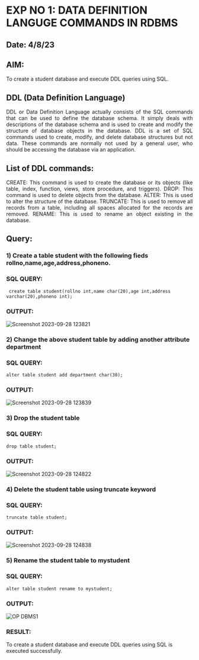 # EXP NO 1: DATA DEFINITION LANGUGE COMMANDS IN RDBMS
## Date: 4/8/23
## AIM:
To create a student database and execute DDL queries using SQL.


## DDL (Data Definition Language)
<div align="justify">
DDL or Data Definition Language actually consists of the SQL commands that can be used to define the database schema. It simply deals with descriptions of the database schema and is used to create and modify the structure of database objects in the database. DDL is a set of SQL commands used to create, modify, and delete database structures but not data. These commands are normally not used by a general user, who should be accessing the database via an application.
</div>
 
## List of DDL commands: 
<div align="justify">
CREATE: This command is used to create the database or its objects (like table, index, function, views, store procedure, and triggers).
DROP: This command is used to delete objects from the database.
ALTER: This is used to alter the structure of the database.
TRUNCATE: This is used to remove all records from a table, including all spaces allocated for the records are removed.
RENAME: This is used to rename an object existing in the database.
</div>

## Query:
### 1) Create a table student with the following fieds rollno,name,age,address,phoneno.

### SQL QUERY: 
```
 create table student(rollno int,name char(20),age int,address varchar(20),phoneno int);
```
### OUTPUT:
![Screenshot 2023-09-28 123821](https://github.com/abinayasangeetha/G2_DBMS/assets/119393675/0ef4f197-c7f6-457f-9c14-99ff64c8e0ea)

### 2) Change the above student table by adding another attribute department

### SQL QUERY: 
```
alter table student add department char(30);
```
### OUTPUT:

![Screenshot 2023-09-28 123839](https://github.com/abinayasangeetha/G2_DBMS/assets/119393675/9da807a2-282a-48db-9eac-c2b8998d3403)

### 3) Drop the student table
 
### SQL QUERY: 
 ```
drop table student;
```

### OUTPUT:
![Screenshot 2023-09-28 124822](https://github.com/abinayasangeetha/G2_DBMS/assets/119393675/2d2245a9-b680-4a82-867f-3b37164ddd6f)


### 4) Delete the student table using truncate keyword

### SQL QUERY: 
```
truncate table student;
```

### OUTPUT:
![Screenshot 2023-09-28 124838](https://github.com/abinayasangeetha/G2_DBMS/assets/119393675/490d77b7-d304-47af-b312-72c8967d392a)



### 5) Rename the student table to mystudent

### SQL QUERY: 
```
alter table student rename to mystudent;
```

### OUTPUT:
![OP DBMS1](https://github.com/abinayasangeetha/G2_DBMS/assets/119393675/8e2a54e9-316c-4ad4-955a-db9ba7aec8c0)
### RESULT:
To create a student database and execute DDL queries using SQL is executed successfully.
